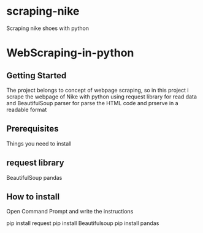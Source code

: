 # scraping-nike
Scraping nike shoes with python

# WebScraping-in-python
## Getting Started
The project belongs to concept of webpage scraping, so in this project i scrape the webpage of Nike with python using request library for read data and BeautifulSoup parser for parse the HTML code and prserve in a readable format


## Prerequisites
Things you need to install

## request library
BeautifulSoup
pandas

## How to install
Open Command Prompt and write the instructions

pip install request
pip install Beautifulsoup
pip install pandas
